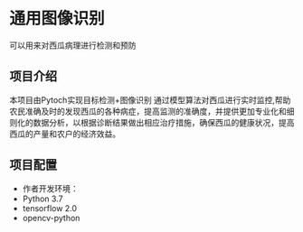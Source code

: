 # 通用图像识别
可以用来对西瓜病理进行检测和预防

## 项目介绍   
本项目由Pytoch实现目标检测+图像识别
通过模型算法对西瓜进行实时监控,帮助农民准确及时的发现西瓜的各种病症，提高监测的准确度，并提供更加专业化和细则化的数据分析，以根据诊断结果做出相应治疗措施，确保西瓜的健康状况，提高西瓜的产量和农户的经济效益。

## 项目配置  
* 作者开发环境：  
* Python 3.7  
* tensorflow 2.0
* opencv-python 

